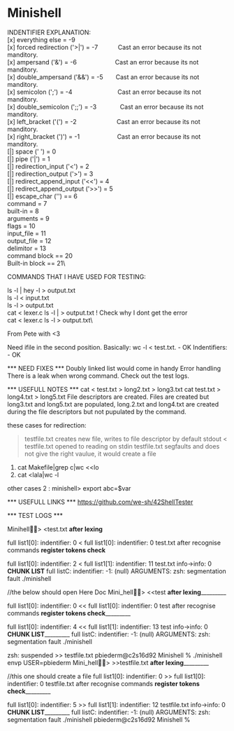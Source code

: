 # Minishell
 
INDENTIFIER EXPLANATION:
\
[x] everything else = -9\
[x] forced redirection ('>|') = -7  &emsp;&emsp;&emsp;Cast an error because its not manditory.\
[x] ampersand ('&') = -6            &emsp;&emsp;&emsp;&emsp;&emsp;&emsp;Cast an error because its not manditory.\
[x] double_ampersand ('&&') = -5    &emsp;&ensp;&nbsp;Cast an error because its not manditory.\
[x] semicolon	(';') = -4            &emsp;&emsp;&emsp;&emsp;&emsp;&emsp;&nbsp;&nbsp;&nbsp;&nbsp;Cast an error because its not manditory.\
[x] double_semicolon (';;') = -3    &emsp;&emsp;&emsp;&nbsp;&nbsp;Cast an error because its not manditory.\
[x] left_bracket ('(') = -2         &emsp;&emsp;&emsp;&emsp;&emsp;&emsp;&nbsp;Cast an error because its not manditory.\
[x] right_bracket (')') = -1								&emsp;&emsp;&emsp;&emsp;&emsp;&nbsp;&nbsp;&nbsp;Cast an error because its not manditory.\
[|] space (' ') = 0\
[|] pipe ('|') = 1\
[|] redirection_input ('<') = 2\
[|] redirection_output ('>') = 3\
[|] redirect_append_input ('<<') = 4\
[|] redirect_append_output ('>>') = 5\
[|] escape_char ('\') == 6\
command = 7\
built-in = 8\
arguments = 9\
flags = 10\
input_file = 11\
output_file = 12\
delimitor = 13\
command block == 20\
Built-in block == 21\

COMMANDS THAT I HAVE USED FOR TESTING:

ls -l | hey -l > output.txt\
ls -l < input.txt\
ls -l > output.txt\
cat < lexer.c ls -l | > output.txt ! Check why I dont get the error\
cat < lexer.c ls -l > output.txt\

From Pete with <3

Need ifile in the second position. Basically: wc -l < test.txt. - OK
Indentifiers: - OK

*** NEED FIXES ***
Doubly linked list would come in handy
Error handling
There is a leak when wrong command.
Check out the test logs.

*** USEFULL NOTES ***
cat < test.txt > long2.txt > long3.txt
cat  test.txt > long4.txt > long5.txt
File descriptors are created. Files are created but long3.txt and long5.txt are populated, long.2.txt and long4.txt 
are created during the file descriptors but not pupulated by the command.

these cases for redirection:
 
> testfile.txt creates new file, writes to file descriptor by default stdout
< testfile.txt opened to reading on stdin 
>testfile.txt segfaults and does not give the right vaulue, it would create a file
1) cat Makefile|grep c|wc <<lo
2) cat <<end >lala|wc -l

other cases
2 : minishell> export abc=$var

*** USEFULL LINKS ***
https://github.com/we-sh/42ShellTester

*** TEST LOGS ***

Minihell🍌🐒> <test.txt
__after lexing__

full list1[0]: indentifier: 0 < 
full list1[0]: indentifier: 0 test.txt 
after recognise commands
__register tokens check__

full list1[0]: indentifier: 2 < 
full list1[1]: indentifier: 11 test.txt 
info->info: 0
__CHUNK LIST__
full listC: indentifier: -1: (null)
ARGUMENTS:
zsh: segmentation fault  ./minishell



//the below should open Here Doc
Mini_hell🍌🐒> <<test
________after lexing_________________

full list1[0]: indentifier: 0 << 
full list1[0]: indentifier: 0 test 
after recognise commands
________register tokens check_________________

full list1[0]: indentifier: 4 << 
full list1[1]: indentifier: 13 test 
info->info: 0
________CHUNK LIST_________________
full listC: indentifier: -1: (null)
ARGUMENTS:
zsh: segmentation fault  ./minishell

zsh: suspended   >> testfile.txt
pbiederm@c2s16d92 Minishell % ./minishell
envp USER=pbiederm
Mini_hell🍌🐒> >>testfile.txt
________after lexing_________________


//this one should create a file
full list1[0]: indentifier: 0 >> 
full list1[0]: indentifier: 0 testfile.txt 
after recognise commands
________register tokens check_________________

full list1[0]: indentifier: 5 >> 
full list1[1]: indentifier: 12 testfile.txt 
info->info: 0
________CHUNK LIST_________________
full listC: indentifier: -1: (null)
ARGUMENTS:
zsh: segmentation fault  ./minishell
pbiederm@c2s16d92 Minishell % 